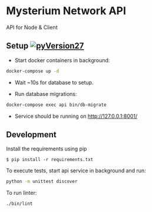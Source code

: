 # Mysterium Network API

API for Node & Client

## Setup [![pyVersion27](https://img.shields.io/badge/python-2.7-blue.svg)](https://www.python.org/download/releases/2.7/)

- Start docker containers in background:
```bash
docker-compose up -d
```

- Wait ~10s for database to setup.

- Run database migrations:
```bash
docker-compose exec api bin/db-migrate
```

- Service should be running on http://127.0.0.1:8001/

## Development

Install the requirements using pip
```
$ pip install -r requirements.txt
```

To execute tests, start api service in background and run:
```bash
python -m unittest discover
```

To run linter:
```bash
./bin/lint
```
